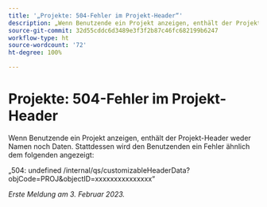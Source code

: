 ```yaml
---
title: '„Projekte: 504-Fehler im Projekt-Header“'
description: „Wenn Benutzende ein Projekt anzeigen, enthält der Projekt-Header weder Namen noch Daten. Stattdessen wird den Benutzenden ein Fehler angezeigt.“
source-git-commit: 32d55cddc6d3489e3f3f2b87c46fc682199b6247
workflow-type: ht
source-wordcount: '72'
ht-degree: 100%

---
```



# Projekte: 504-Fehler im Projekt-Header

Wenn Benutzende ein Projekt anzeigen, enthält der Projekt-Header weder Namen noch Daten. Stattdessen wird den Benutzenden ein Fehler ähnlich dem folgenden angezeigt:

„504: undefined /internal/qs/customizableHeaderData?objCode=PROJ&amp;objectID=xxxxxxxxxxxxxxx“

_Erste Meldung am 3. Februar 2023._

